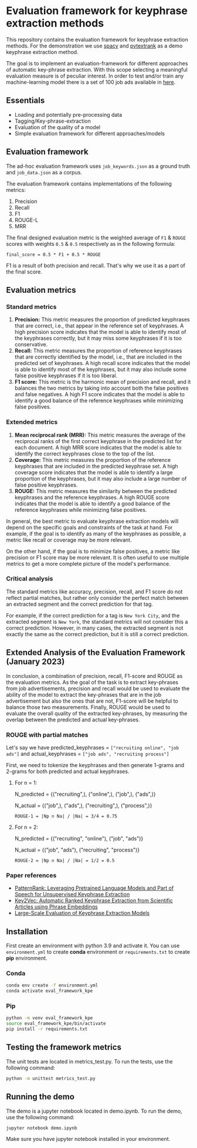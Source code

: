 # Evaluation framework for keyphrase extraction methods

This repository contains the evaluation framework for keyphrase extraction methods.
For the demonstration we use [spacy](https://spacy.io/) and [pytextrank](https://github.com/DerwenAI/pytextrank) as a
demo keyphrase extraction method.

The goal is to implement an evaluation-framework for different approaches of automatic key-phrase
extraction. With this scope selecting a meaningful evaluation measure is of peculiar interest. In order to test and/or
train any machine-learning model there is a set of 100 job ads available in [here](data/job_keywords.json).

## Essentials

+ Loading and potentially pre-processing data
+ Tagging/Key-phrase-extraction
+ Evaluation of the quality of a model
+ Simple evaluation framework for different approaches/models


## Evaluation framework

The ad-hoc evaluation framework uses `job_keywords.json` as a ground truth and `job_data.json` as a corpus.

The evaluation framework contains implementations of the following metrics:

1. Precision
2. Recall
3. F1
4. ROUGE-L
5. MRR

The final designed evaluation metric is the weighted average of `F1` & `ROUGE` scores with weights `0.5` & `0.5` respectively as in the following formula:

`final_score = 0.5 * F1 + 0.5 * ROUGE`

F1 is a result of both precision and recall. That's why we use it as a part of the final score.

## Evaluation metrics

### Standard metrics

1. **Precision:** This metric measures the proportion of predicted keyphrases that are correct, i.e., that appear in the
   reference set of keyphrases. A high precision score indicates that the model is able to identify most of the
   keyphrases correctly, but it may miss some keyphrases if it is too conservative.
2. **Recall:** This metric measures the proportion of reference keyphrases that are correctly identified by the model,
   i.e.,
   that are included in the predicted set of keyphrases. A high recall score indicates that the model is able to
   identify most of the keyphrases, but it may also include some false positive keyphrases if it is too liberal.
3. **F1 score:** This metric is the harmonic mean of precision and recall, and it balances the two metrics by taking
   into
   account both the false positives and false negatives. A high F1 score indicates that the model is able to identify a
   good balance of the reference keyphrases while minimizing false positives.

### Extended metrics

1. **Mean reciprocal rank (MRR):** This metric measures the average of the reciprocal ranks of the first correct
   keyphrase
   in the predicted list for each document. A high MRR score indicates that the model is able to identify the correct
   keyphrases close to the top of the list.
2. **Coverage:** This metric measures the proportion of the reference keyphrases that are included in the predicted
   keyphrase set. A high coverage score indicates that the model is able to identify a large proportion of the
   keyphrases, but it may also include a large number of false positive keyphrases.
3. **ROUGE:** This metric measures the similarity between the predicted keyphrases and the reference keyphrases. A high
   ROUGE score indicates that the model is able to identify a good balance of the reference keyphrases while
   minimizing false positives.

In general, the best metric to evaluate keyphrase extraction models will depend on the specific goals and constraints of
the task at hand. For example, if the goal is to identify as many of the keyphrases as possible, a metric like recall or
coverage may be more relevant.

On the other hand, if the goal is to minimize false positives, a metric like precision or
F1 score may be more relevant. It is often useful to use multiple metrics to get a more complete picture of the model's
performance.

### Critical analysis

The standard metrics like accuracy, precision, recall, and F1 score do not reflect partial matches, but rather only
consider the perfect match between an extracted segment and the correct prediction for that tag.

For example, if the correct prediction for a tag is `New York City`, and the extracted segment is `New York`, the
standard
metrics will not consider this a correct prediction. However, in many cases, the extracted segment is not exactly the
same
as the correct prediction, but it is still a correct prediction.

## Extended Analysis of the Evaluation Framework (January 2023)

In conclusion, a combination of precision, recall, F1-score and ROUGE as the evaluation metrics.
As the goal of the task is to extract key-phrases from job advertisements, precision and recall would be used to
evaluate the ability of the model to extract the key-phrases that are in the job advertisement but also the ones that
are not, F1-score will be helpful to balance those two measurements. Finally, ROUGE would be used to evaluate the
overall quality of the extracted key-phrases, by measuring the overlap between the predicted and actual key-phrases.

### ROUGE with partial matches

Let's say we have predicted_keyphrases = `["recruiting online", "job ads"]` and actual_keyphrases
= `["job ads", "recruiting process"]`

First, we need to tokenize the keyphrases and then generate 1-grams and 2-grams for both predicted and actual
keyphrases.

1. For n = 1:

   N_predicted = {("recruiting",), ("online",), ("job",), ("ads",)}
   
   N_actual = {("job",), ("ads",), ("recruiting",), ("process",)}

   `ROUGE-1 = |Np ∩ Na| / |Na| = 3/4 = 0.75`


2. For n = 2:

   N_predicted = {("recruiting", "online"), ("job", "ads")}
   
   N_actual = {("job", "ads"), ("recruiting", "process")}
   
   `ROUGE-2 = |Np ∩ Na| / |Na| = 1/2 = 0.5`

### Paper references

- [PatternRank: Leveraging Pretrained Language Models and Part of Speech for Unsupervised Keyphrase Extraction](https://paperswithcode.com/paper/patternrank-leveraging-pretrained-language)
- [Key2Vec: Automatic Ranked Keyphrase Extraction from Scientific Articles using Phrase Embeddings](https://arxiv.org/abs/2003.04628)
- [Large-Scale Evaluation of Keyphrase Extraction Models](https://arxiv.org/pdf/2003.04628.pdf)

## Installation

First create an environment with python 3.9 and activate it.
You can use `environment.yml` to create **conda** environment or `requirements.txt` to create **pip** environment.

### Conda

```bash
conda env create -f environment.yml
conda activate eval_framework_kpe
```

### Pip

```bash
python -m venv eval_framework_kpe
source eval_framework_kpe/bin/activate
pip install -r requirements.txt
```

## Testing the framework metrics

The unit tests are located in metrics_test.py. To run the tests, use the following command:

```bash
python -m unittest metrics_test.py
```

## Running the demo

The demo is a jupyter notebook located in demo.ipynb. To run the demo, use the following command:

```bash
jupyter notebook demo.ipynb
```

Make sure you have jupyter notebook installed in your environment.